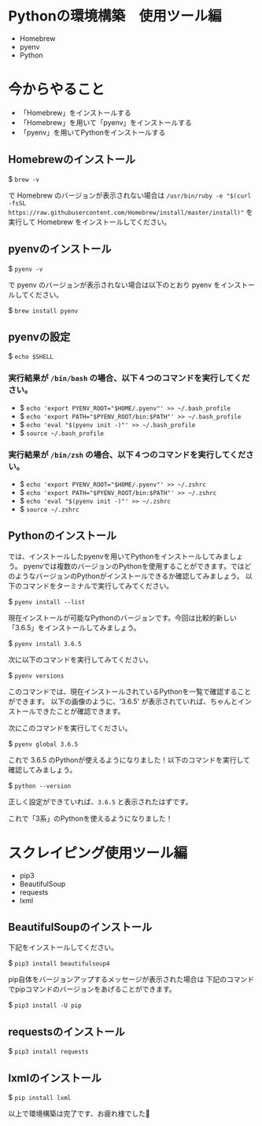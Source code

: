 # Pythonの環境構築　使用ツール編
- Homebrew
- pyenv
- Python

# 今からやること
- 「Homebrew」をインストールする
- 「Homebrew」を用いて「pyenv」をインストールする
- 「pyenv」を用いてPythonをインストールする


## Homebrewのインストール

$ `brew -v`

で Homebrew のバージョンが表示されない場合は `/usr/bin/ruby -e "$(curl -fsSL https://raw.githubusercontent.com/Homebrew/install/master/install)"` 
を実行して Homebrew をインストールしてください。


## pyenvのインストール

$ `pyenv -v`

で pyenv のバージョンが表示されない場合は以下のとおり pyenv をインストールしてください。

$ `brew install pyenv`


## pyenvの設定
$ `echo $SHELL`

### 実行結果が `/bin/bash` の場合、以下４つのコマンドを実行してください。

- $ `echo 'export PYENV_ROOT="$HOME/.pyenv"' >> ~/.bash_profile`
- $ `echo 'export PATH="$PYENV_ROOT/bin:$PATH"' >> ~/.bash_profile`
- $ `echo 'eval "$(pyenv init -)"' >> ~/.bash_profile`
- $ `source ~/.bash_profile`

### 実行結果が `/bin/zsh` の場合、以下４つのコマンドを実行してください。

- $ `echo 'export PYENV_ROOT="$HOME/.pyenv"' >> ~/.zshrc`
- $ `echo 'export PATH="$PYENV_ROOT/bin:$PATH"' >> ~/.zshrc`
- $ `echo 'eval "$(pyenv init -)"' >> ~/.zshrc`
- $ `source ~/.zshrc`


## Pythonのインストール

では、インストールしたpyenvを用いてPythonをインストールしてみましょう。
pyenvでは複数のバージョンのPythonを使用することができます。ではどのようなバージョンのPythonがインストールできるか確認してみましょう。
以下のコマンドをターミナルで実行してみてください。

$ `pyenv install --list`

現在インストールが可能なPythonのバージョンです。今回は比較的新しい「3.6.5」をインストールしてみましょう。

$ `pyenv install 3.6.5`

次に以下のコマンドを実行してみてください。

$ `pyenv versions`

このコマンドでは、現在インストールされているPythonを一覧で確認することができます。
以下の画像のように、'3.6.5' が表示されていれば、ちゃんとインストールできたことが確認できます。

次にこのコマンドを実行してください。

$ `pyenv global 3.6.5`

これで 3.6.5 のPythonが使えるようになりました！以下のコマンドを実行して確認してみましょう。

$ `python --version`

正しく設定ができていれば、`3.6.5` と表示されたはずです。

これで「3系」のPythonを使えるようになりました！



# スクレイピング使用ツール編
- pip3
- BeautifulSoup
- requests
- lxml


## BeautifulSoupのインストール

下記をインストールしてください。

$ `pip3 install beautifulsoup4`

pip自体をバージョンアップするメッセージが表示された場合は
下記のコマンドでpipコマンドのバージョンをあげることができます。

$ `pip3 install -U pip`


## requestsのインストール

$ `pip3 install requests`


## lxmlのインストール

$ `pip install lxml`


以上で環境構築は完了です、お疲れ様でした🥂









